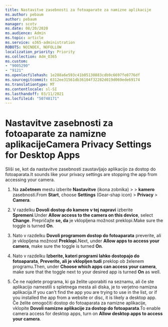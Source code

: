 ```yaml
---
title: Nastavitve zasebnosti za fotoaparate za namizne aplikacije
ms.author: pebaum
author: pebaum
manager: scotv
ms.date: 08/20/2020
ms.audience: Admin
ms.topic: article
ms.service: o365-administration
ROBOTS: NOINDEX, NOFOLLOW
localization_priority: Priority
ms.collection: Adm_O365
ms.custom:
- "9005290"
- "9121"
ms.openlocfilehash: 1e288a6e593c41b05130883cdb9c6697fe0776df
ms.sourcegitcommit: 6312ee31561db36104f32282d019d069ede69174
ms.translationtype: MT
ms.contentlocale: sl-SI
ms.lasthandoff: 03/11/2021
ms.locfileid: "50748171"
---
```

# <a name="camera-privacy-settings-for-desktop-apps"></a><span data-ttu-id="cb4a5-102">Nastavitve zasebnosti za fotoaparate za namizne aplikacije</span><span class="sxs-lookup"><span data-stu-id="cb4a5-102">Camera Privacy Settings for Desktop Apps</span></span>

<span data-ttu-id="cb4a5-103">Sliši se, kot da nastavitve zasebnosti zaustavljajo aplikacijo za dostop do fotoaparata.</span><span class="sxs-lookup"><span data-stu-id="cb4a5-103">It sounds like your privacy settings are stopping the app from accessing your camera.</span></span>

1.  <span data-ttu-id="cb4a5-104">Na **začetnem** mestu izberite **Nastavitve** (ikona zobnika) >   >  **kamero** zasebnosti.</span><span class="sxs-lookup"><span data-stu-id="cb4a5-104">From **Start**, choose **Settings** (Gear-shap icon) > **Privacy** > **Camera**.</span></span>

2.  <span data-ttu-id="cb4a5-105">V razdelku **Dovoli dostop do kamere v tej napravi** izberite **Spremeni**.</span><span class="sxs-lookup"><span data-stu-id="cb4a5-105">Under **Allow access to the camera on this device**, select **Change**.</span></span> <span data-ttu-id="cb4a5-106">Prepričajte **se, da** je vklopljena možnost preklopi.</span><span class="sxs-lookup"><span data-stu-id="cb4a5-106">Make sure the toggle is turned **On**.</span></span>

3.  <span data-ttu-id="cb4a5-107">Nato v razdelku **Dovoli programom dostop do fotoaparata** preverite, ali je vklopljena možnost **Preklopi.**</span><span class="sxs-lookup"><span data-stu-id="cb4a5-107">Next, under **Allow apps to access your camera**, make sure the toggle is turned **On**.</span></span>

4.  <span data-ttu-id="cb4a5-108">Nato v razdelku **Izberite, kateri programi lahko dostopajo do fotoaparata**, **Preverite, ali je vklopljen tudi** preklop ob želenem programu.</span><span class="sxs-lookup"><span data-stu-id="cb4a5-108">Then, under **Choose which apps can access your camera**, make sure that the toggle next to your desired app is turned **On** as well.</span></span>

5.  <span data-ttu-id="cb4a5-109">Če ne najdete programa, ki ga želite uporabiti na seznamu, ali če ste aplikacijo namestili s spletnega mesta ali diska, je to verjetno namizna aplikacija.</span><span class="sxs-lookup"><span data-stu-id="cb4a5-109">If you can't find the app you are trying to use in the list, or if you installed the app from a website or disc, it is likely a desktop app.</span></span> <span data-ttu-id="cb4a5-110">Če želite omogočiti dostop do fotoaparata za namizne aplikacije, vklopite **Dovoli namizne aplikacije za dostop do fotoaparata**.</span><span class="sxs-lookup"><span data-stu-id="cb4a5-110">To enable camera access for desktop apps, turn on **Allow desktop apps to access your camera**.</span></span>